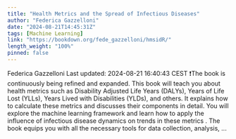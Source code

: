 ```yaml
---
title: "Health Metrics and the Spread of Infectious Diseases"
author: "Federica Gazzelloni"
date: "2024-08-21T14:45:31Z"
tags: [Machine Learning]
link: "https://bookdown.org/fede_gazzelloni/hmsidR/"
length_weight: "100%"
pinned: false
---
```


Federica Gazzelloni Last updated: 2024-08-21 16:40:43 CEST ❗️The book is continuously being refined and expanded. This book will teach you about health metrics such as Disability Adjusted Life Years (DALYs), Years of Life Lost (YLLs), Years Lived with Disabilities (YLDs), and others. It explains how to calculate these metrics and discusses their components in detail. You will explore the machine learning framework and learn how to apply the influence of infectious disease dynamics on trends in these metrics . The book equips you with all the necessary tools for data collection, analysis, ...
